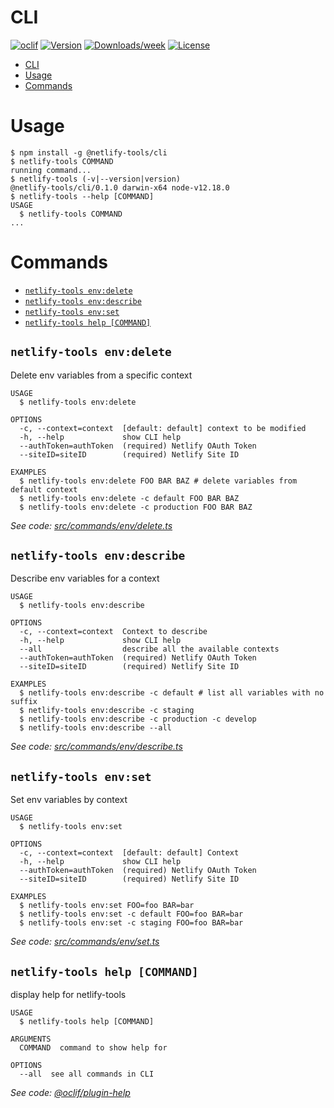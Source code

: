 # CLI

[![oclif](https://img.shields.io/badge/cli-oclif-brightgreen.svg)](https://oclif.io)
[![Version](https://img.shields.io/npm/v/@netlify-tools/cli.svg)](https://npmjs.org/package/@netlify-tools/cli)
[![Downloads/week](https://img.shields.io/npm/dw/@netlify-tools/cli.svg)](https://npmjs.org/package/@netlify-tools/cli)
[![License](https://img.shields.io/npm/l/@netlify-tools/cli.svg)](https://github.com/jorgesuarezch/@netlify-tools/cli/blob/master/package.json)

<!-- toc -->
* [CLI](#cli)
* [Usage](#usage)
* [Commands](#commands)
<!-- tocstop -->

# Usage

<!-- usage -->
```sh-session
$ npm install -g @netlify-tools/cli
$ netlify-tools COMMAND
running command...
$ netlify-tools (-v|--version|version)
@netlify-tools/cli/0.1.0 darwin-x64 node-v12.18.0
$ netlify-tools --help [COMMAND]
USAGE
  $ netlify-tools COMMAND
...
```
<!-- usagestop -->

# Commands

<!-- commands -->
* [`netlify-tools env:delete`](#netlify-tools-envdelete)
* [`netlify-tools env:describe`](#netlify-tools-envdescribe)
* [`netlify-tools env:set`](#netlify-tools-envset)
* [`netlify-tools help [COMMAND]`](#netlify-tools-help-command)

## `netlify-tools env:delete`

Delete env variables from a specific context

```
USAGE
  $ netlify-tools env:delete

OPTIONS
  -c, --context=context  [default: default] context to be modified
  -h, --help             show CLI help
  --authToken=authToken  (required) Netlify OAuth Token
  --siteID=siteID        (required) Netlify Site ID

EXAMPLES
  $ netlify-tools env:delete FOO BAR BAZ # delete variables from default context
  $ netlify-tools env:delete -c default FOO BAR BAZ
  $ netlify-tools env:delete -c production FOO BAR BAZ
```

_See code: [src/commands/env/delete.ts](https://github.com/jorgesuarezch/neltify-tools/blob/v0.1.0/src/commands/env/delete.ts)_

## `netlify-tools env:describe`

Describe env variables for a context

```
USAGE
  $ netlify-tools env:describe

OPTIONS
  -c, --context=context  Context to describe
  -h, --help             show CLI help
  --all                  describe all the available contexts
  --authToken=authToken  (required) Netlify OAuth Token
  --siteID=siteID        (required) Netlify Site ID

EXAMPLES
  $ netlify-tools env:describe -c default # list all variables with no suffix
  $ netlify-tools env:describe -c staging
  $ netlify-tools env:describe -c production -c develop
  $ netlify-tools env:describe --all
```

_See code: [src/commands/env/describe.ts](https://github.com/jorgesuarezch/neltify-tools/blob/v0.1.0/src/commands/env/describe.ts)_

## `netlify-tools env:set`

Set env variables by context

```
USAGE
  $ netlify-tools env:set

OPTIONS
  -c, --context=context  [default: default] Context
  -h, --help             show CLI help
  --authToken=authToken  (required) Netlify OAuth Token
  --siteID=siteID        (required) Netlify Site ID

EXAMPLES
  $ netlify-tools env:set FOO=foo BAR=bar
  $ netlify-tools env:set -c default FOO=foo BAR=bar
  $ netlify-tools env:set -c staging FOO=foo BAR=bar
```

_See code: [src/commands/env/set.ts](https://github.com/jorgesuarezch/neltify-tools/blob/v0.1.0/src/commands/env/set.ts)_

## `netlify-tools help [COMMAND]`

display help for netlify-tools

```
USAGE
  $ netlify-tools help [COMMAND]

ARGUMENTS
  COMMAND  command to show help for

OPTIONS
  --all  see all commands in CLI
```

_See code: [@oclif/plugin-help](https://github.com/oclif/plugin-help/blob/v3.2.0/src/commands/help.ts)_
<!-- commandsstop -->
